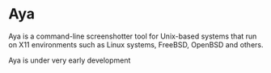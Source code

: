 # Aya
Aya is a command-line screenshotter tool for Unix-based systems that run on X11 environments such as Linux systems, FreeBSD, OpenBSD and others.

Aya is under very early development
